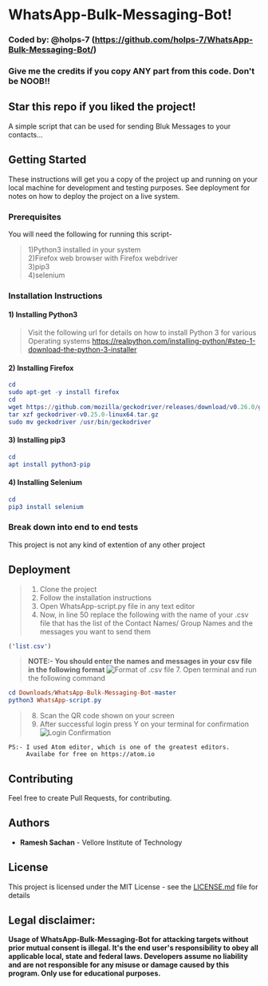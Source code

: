 # WhatsApp-Bulk-Messaging-Bot!
### Coded by: @holps-7 (https://github.com/holps-7/WhatsApp-Bulk-Messaging-Bot/)
### Give me the credits if you copy ANY part from this code. Don't be NOOB!!
## Star this repo if you liked the project!

A simple script that can be used for sending Bluk Messages to your contacts...


## Getting Started

These instructions will get you a copy of the project up and running on your local machine for development and testing purposes. See deployment for notes on how to deploy the project on a live system.



### Prerequisites

You will need the following for running this script-<br/>
>1)Python3 installed in your system<br/>
>2)Firefox web browser with Firefox webdriver<br/>
>3)pip3<br/>
>4)selenium<br/>



### Installation Instructions

#### 1) Installing Python3
>Visit the following url for details on how to install Python 3 for various Operating systems https://realpython.com/installing-python/#step-1-download-the-python-3-installer


#### 2) Installing Firefox
```elm
cd
sudo apt-get -y install firefox
cd
wget https://github.com/mozilla/geckodriver/releases/download/v0.26.0/geckodriver-v0.26.0-linux64.tar.gz
tar xzf geckodriver-v0.25.0-linux64.tar.gz
sudo mv geckodriver /usr/bin/geckodriver
```


#### 3) Installing pip3
```elm
cd
apt install python3-pip
```


#### 4) Installing Selenium
```elm
cd
pip3 install selenium
```



### Break down into end to end tests

This project is not any kind of extention of any other project



## Deployment

>1. Clone the project<br/>
>2. Follow the installation instructions<br/>
>3. Open WhatsApp-script.py file in any text editor<br/>
>4. Now, in line 50 replace the following with the name of your .csv file that has the list of the Contact Names/ Group Names and the messages you want to send them
```elm
('list.csv')
```
>**NOTE:- You should enter the names and messages in your csv file in the following format**
![Format of .csv file](https://github.com/holps-7/WhatsApp-Bulk-Messaging-Bot/blob/master/Screenshots/csv.png?raw=true)
>7. Open terminal and run the following command<br/>
```elm
cd Downloads/WhatsApp-Bulk-Messaging-Bot-master
python3 WhatsApp-script.py
```
>8. Scan the QR code shown on your screen
>9. After successful login press Y on your terminal for confirmation
![Login Confirmation](https://github.com/holps-7/WhatsApp-Bulk-Messaging-Bot/blob/master/Screenshots/login%20confirmation.png?raw=true)

    PS:- I used Atom editor, which is one of the greatest editors.
         Availabe for free on https://atom.io

## Contributing

Feel free to create Pull Requests, for contributing.


## Authors

  * **Ramesh Sachan** - Vellore Institute of Technology

## License

This project is licensed under the MIT License - see the [LICENSE.md](LICENSE.md) file for details



## Legal disclaimer:

**Usage of WhatsApp-Bulk-Messaging-Bot for attacking targets without prior mutual consent is illegal. It's the end user's responsibility to obey all applicable local, state and federal laws. Developers assume no liability and are not responsible for any misuse or damage caused by this program. Only use for educational purposes.**

